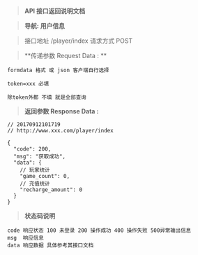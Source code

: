 > **API 接口返回说明文档**

> **导航: 用户信息**

> 接口地址 /player/index 请求方式 POST

> **传递参数 Request Data : **
```
formdata 格式 或 json 客户端自行选择

token=xxx 必填

除token外都 不填 就是全部查询
```

>**返回参数 Response Data :**
```
// 20170912101719
// http://www.xxx.com/player/index

{
  "code": 200,
  "msg": "获取成功",
  "data": {
    // 玩家统计
    "game_count": 0,
    // 充值统计
    "recharge_amount": 0
  }
}

```

> **状态码说明**
```
code 响应状态 100 未登录 200 操作成功 400 操作失败 500异常输出信息
msg  响应信息
data 响应数据 具体参考其接口文档
```